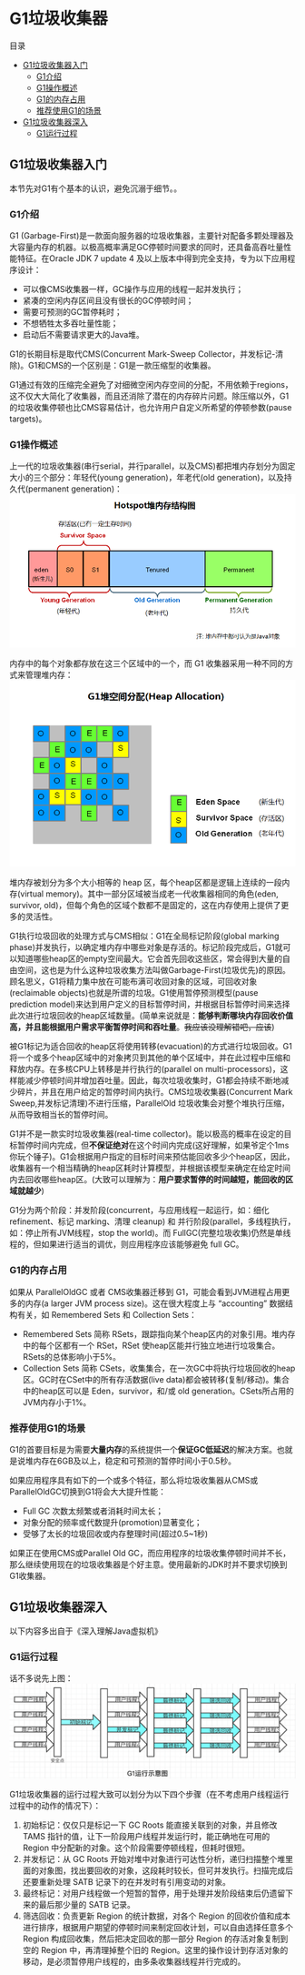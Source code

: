 # G1垃圾收集器

目录
+ [G1垃圾收集器入门](#G1垃圾收集器入门)
  - [G1介绍](#G1介绍)
  - [G1操作概述](#G1操作概述)
  - [G1的内存占用](#G1的内存占用)
  - [推荐使用G1的场景](#推荐使用G1的场景)
+ [G1垃圾收集器深入](#G1垃圾收集器深入)
  - [G1运行过程](#G1运行过程)


## G1垃圾收集器入门
本节先对G1有个基本的认识，避免沉溺于细节。。

### G1介绍
G1 (Garbage-First)是一款面向服务器的垃圾收集器，主要针对配备多颗处理器及大容量内存的机器。以极高概率满足GC停顿时间要求的同时，还具备高吞吐量性能特征。在Oracle JDK 7 update 4 及以上版本中得到完全支持，专为以下应用程序设计：
- 可以像CMS收集器一样，GC操作与应用的线程一起并发执行；
- 紧凑的空闲内存区间且没有很长的GC停顿时间；
- 需要可预测的GC暂停耗时；
- 不想牺牲太多吞吐量性能；
- 启动后不需要请求更大的Java堆。

G1的长期目标是取代CMS(Concurrent Mark-Sweep Collector，并发标记-清除)。G1和CMS的一个区别是：G1是一款压缩型的收集器。

G1通过有效的压缩完全避免了对细微空闲内存空间的分配，不用依赖于regions，这不仅大大简化了收集器，而且还消除了潜在的内存碎片问题。除压缩以外，G1的垃圾收集停顿也比CMS容易估计，也允许用户自定义所希望的停顿参数(pause targets)。

### G1操作概述
上一代的垃圾收集器(串行serial，并行parallel，以及CMS)都把堆内存划分为固定大小的三个部分：年轻代(young generation)，年老代(old generation)，以及持久代(permanent generation)：  
![结构图](images/Hotspot堆内存结构图.png)

内存中的每个对象都存放在这三个区域中的一个，而 G1 收集器采用一种不同的方式来管理堆内存：  
![G1](images/G1堆内存分配.png)

堆内存被划分为多个大小相等的 heap 区，每个heap区都是逻辑上连续的一段内存(virtual memory)。其中一部分区域被当成老一代收集器相同的角色(eden, survivor, old)，但每个角色的区域个数都不是固定的，这在内存使用上提供了更多的灵活性。

G1执行垃圾回收的处理方式与CMS相似：G1在全局标记阶段(global marking phase)并发执行，以确定堆内存中哪些对象是存活的。标记阶段完成后，G1就可以知道哪些heap区的empty空间最大。它会首先回收这些区，常会得到大量的自由空间，这也是为什么这种垃圾收集方法叫做Garbage-First(垃圾优先)的原因。顾名思义，G1将精力集中放在可能布满可收回对象的区域，可回收对象(reclaimable objects)也就是所谓的垃圾。G1使用暂停预测模型(pause prediction model)来达到用户定义的目标暂停时间，并根据目标暂停时间来选择此次进行垃圾回收的heap区域数量。(简单来说就是：**能够判断哪块内存回收价值高，并且能根据用户需求平衡暂停时间和吞吐量**。~~我应该没理解错吧，应该~~)

被G1标记为适合回收的heap区将使用转移(evacuation)的方式进行垃圾回收。G1将一个或多个heap区域中的对象拷贝到其他的单个区域中，并在此过程中压缩和释放内存。在多核CPU上转移是并行执行的(parallel on multi-processors)，这样能减少停顿时间并增加吞吐量。因此，每次垃圾收集时，G1都会持续不断地减少碎片，并且在用户给定的暂停时间内执行。CMS垃圾收集器(Concurrent Mark Sweep,并发标记清理)不进行压缩，ParallelOld 垃圾收集会对整个堆执行压缩，从而导致相当长的暂停时间。

G1并不是一款实时垃圾收集器(real-time collector)。能以极高的概率在设定的目标暂停时间内完成，但**不保证绝对**在这个时间内完成(这好理解，如果爷定个1ms你玩个锤子)。G1会根据用户指定的目标时间来预估能回收多少个heap区，因此，收集器有一个相当精确的heap区耗时计算模型，并根据该模型来确定在给定时间内去回收哪些heap区。(大致可以理解为：**用户要求暂停的时间越短，能回收的区域就越少**)

G1分为两个阶段：并发阶段(concurrent，与应用线程一起运行，如：细化 refinement、标记 marking、清理 cleanup) 和 并行阶段(parallel，多线程执行，如：停止所有JVM线程，stop the world)。而 FullGC(完整垃圾收集)仍然是单线程的，但如果进行适当的调优，则应用程序应该能够避免 full GC。

### G1的内存占用
如果从 ParallelOldGC 或者 CMS收集器迁移到 G1，可能会看到JVM进程占用更多的内存(a larger JVM process size)。这在很大程度上与 “accounting” 数据结构有关，如 Remembered Sets 和 Collection Sets：
- Remembered Sets 简称 RSets，跟踪指向某个heap区内的对象引用。堆内存中的每个区都有一个 RSet，RSet 使heap区能并行独立地进行垃圾集合。RSets的总体影响小于5%。
- Collection Sets 简称 CSets，收集集合，在一次GC中将执行垃圾回收的heap区。GC时在CSet中的所有存活数据(live data)都会被转移(复制/移动)。集合中的heap区可以是 Eden，survivor，和/或 old generation。CSets所占用的JVM内存小于1%。

### 推荐使用G1的场景
G1的首要目标是为需要**大量内存**的系统提供一个**保证GC低延迟**的解决方案。也就是说堆内存在6GB及以上，稳定和可预测的暂停时间小于0.5秒。

如果应用程序具有如下的一个或多个特征，那么将垃圾收集器从CMS或ParallelOldGC切换到G1将会大大提升性能：
- Full GC 次数太频繁或者消耗时间太长；
- 对象分配的频率或代数提升(promotion)显著变化；
- 受够了太长的垃圾回收或内存整理时间(超过0.5~1秒)

如果正在使用CMS或Parallel Old GC，而应用程序的垃圾收集停顿时间并不长，那么继续使用现在的垃圾收集器是个好主意。使用最新的JDK时并不要求切换到G1收集器。

## G1垃圾收集器深入
以下内容多出自于《深入理解Java虚拟机》



### G1运行过程
话不多说先上图：  
![png](images/G1运行示意图.png)

G1垃圾收集器的运行过程大致可以划分为以下四个步骤（在不考虑用户线程运行过程中的动作的情况下）：
1. 初始标记：仅仅只是标记一下 GC Roots 能直接关联到的对象，并且修改 TAMS 指针的值，让下一阶段用户线程并发运行时，能正确地在可用的 Region 中分配新的对象。这个阶段需要停顿线程，但耗时很短。
2. 并发标记：从 GC Roots 开始对堆中对象进行可达性分析，递归扫描整个堆里面的对象图，找出要回收的对象，这段耗时较长，但可并发执行。扫描完成后还要重新处理 SATB 记录下的在并发时有引用变动的对象。
3. 最终标记：对用户线程做一个短暂的暂停，用于处理并发阶段结束后仍遗留下来的最后那少量的 SATB 记录。
4. 筛选回收：负责更新 Region 的统计数据，对各个 Region 的回收价值和成本进行排序，根据用户期望的停顿时间来制定回收计划，可以自由选择任意多个 Region 构成回收集，然后把决定回收的那一部分 Region 的存活对象复制到空的 Region 中，再清理掉整个旧的 Region。这里的操作设计到存活对象的移动，是必须暂停用户线程的，由多条收集器线程并行完成的。